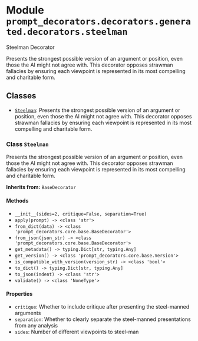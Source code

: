 # Module `prompt_decorators.decorators.generated.decorators.steelman`

Steelman Decorator

Presents the strongest possible version of an argument or position, even those the AI might not agree with. This decorator opposes strawman fallacies by ensuring each viewpoint is represented in its most compelling and charitable form.

## Classes

- [`Steelman`](#class-steelman): Presents the strongest possible version of an argument or position, even those the AI might not agree with. This decorator opposes strawman fallacies by ensuring each viewpoint is represented in its most compelling and charitable form.

### Class `Steelman`

Presents the strongest possible version of an argument or position, even those the AI might not agree with. This decorator opposes strawman fallacies by ensuring each viewpoint is represented in its most compelling and charitable form.

**Inherits from:** `BaseDecorator`

#### Methods

- `__init__(sides=2, critique=False, separation=True)`
- `apply(prompt) -> <class 'str'>`
- `from_dict(data) -> <class 'prompt_decorators.core.base.BaseDecorator'>`
- `from_json(json_str) -> <class 'prompt_decorators.core.base.BaseDecorator'>`
- `get_metadata() -> typing.Dict[str, typing.Any]`
- `get_version() -> <class 'prompt_decorators.core.base.Version'>`
- `is_compatible_with_version(version_str) -> <class 'bool'>`
- `to_dict() -> typing.Dict[str, typing.Any]`
- `to_json(indent) -> <class 'str'>`
- `validate() -> <class 'NoneType'>`
#### Properties

- `critique`: Whether to include critique after presenting the steel-manned arguments
- `separation`: Whether to clearly separate the steel-manned presentations from any analysis
- `sides`: Number of different viewpoints to steel-man

